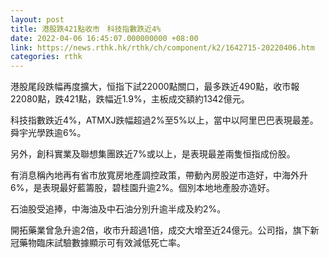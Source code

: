 ```yaml
---
layout: post
title: 港股跌421點收市　科技指數跌近4%
date: 2022-04-06 16:45:07.000000000 +08:00
link: https://news.rthk.hk/rthk/ch/component/k2/1642715-20220406.htm
categories: rthk
---
```


港股尾段跌幅再度擴大，恒指下試22000點關口，最多跌近490點，收市報22080點，跌421點，跌幅近1.9%，主板成交額約1342億元。

科技指數跌近4%，ATMXJ跌幅超過2%至5%以上，當中以阿里巴巴表現最差。舜宇光學跌逾6%。

另外，創科實業及聯想集團跌近7%或以上，是表現最差兩隻恒指成份股。

有消息稱內地再有省市放寬房地產調控政策，帶動內房股逆市造好，中海外升6%，是表現最好藍籌股，碧桂園升逾2%。個別本地地產股亦造好。

石油股受追捧，中海油及中石油分別升逾半成及約2%。

開拓藥業曾急升逾2倍，收市升超過1倍，成交大增至近24億元。公司指，旗下新冠藥物臨床試驗數據顯示可有效減低死亡率。
